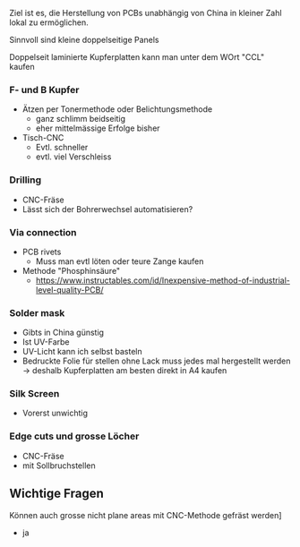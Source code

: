 Ziel ist es, die Herstellung von PCBs unabhängig von China in kleiner Zahl lokal zu ermöglichen.

Sinnvoll sind kleine doppelseitige Panels

Doppelseit laminierte Kupferplatten kann man unter dem WOrt "CCL" kaufen

### F- und B Kupfer
- Ätzen per Tonermethode oder Belichtungsmethode
  - ganz schlimm beidseitig
  - eher mittelmässige Erfolge bisher
- Tisch-CNC
  - Evtl. schneller
  - evtl. viel Verschleiss

### Drilling
- CNC-Fräse
- Lässt sich der Bohrerwechsel automatisieren?

### Via connection
- PCB rivets
  - Muss man evtl löten oder teure Zange kaufen
- Methode "Phosphinsäure"
  - https://www.instructables.com/id/Inexpensive-method-of-industrial-level-quality-PCB/

### Solder mask
- Gibts in China günstig
- Ist UV-Farbe
- UV-Licht kann ich selbst basteln
- Bedruckte Folie für stellen ohne Lack muss jedes mal hergestellt werden -> deshalb Kupferplatten am besten direkt in A4 kaufen

### Silk Screen
- Vorerst unwichtig

### Edge cuts und grosse Löcher
- CNC-Fräse
- mit Sollbruchstellen

## Wichtige Fragen
Können auch grosse nicht plane areas mit CNC-Methode gefräst werden]
- ja
